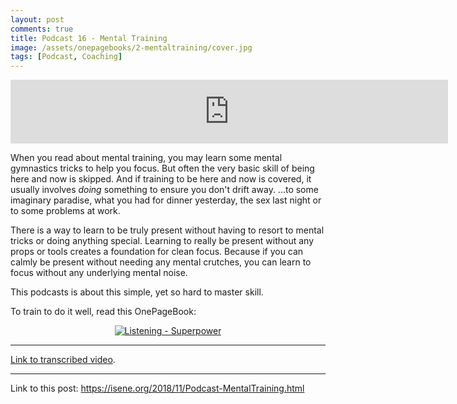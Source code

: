 ```yaml
---
layout: post
comments: true
title: Podcast 16 - Mental Training
image: /assets/onepagebooks/2-mentaltraining/cover.jpg
tags: [Podcast, Coaching]
---
```

<center><iframe src="https://anchor.fm/isene/embed/episodes/Episode-16-644---Mental-Training-e2kgtv" height="102px" width="700px" frameborder="0" scrolling="no"></iframe></center>

When you read about mental training, you may learn some mental gymnastics tricks to help you focus. But often the very basic skill of being here and now is skipped. And if training to be here and now is covered, it usually involves <i>doing</i> something to ensure you don't drift away. ...to some imaginary paradise, what you had for dinner yesterday, the sex last night or to some problems at work.

There is a way to learn to be truly present without having to resort to mental tricks or doing anything special. Learning to really be present without any props or tools creates a foundation for clean focus. Because if you can calmly be present without needing any mental crutches, you can learn to focus without any underlying mental noise.

This podcasts is about this simple, yet so hard to master skill.

To train to do it well, read this OnePageBook:

<center><a href="https://isene.org/onepagebooks/#1pb-2-mental-training---the-core"><img src="https://isene.org/assets/onepagebooks/2-mentaltraining/cover.jpg" alt="Listening - Superpower" /></a></center>

---
[Link to transcribed video](https://youtu.be/TAkLv6gCUqQ).

---
Link to this post: <https://isene.org/2018/11/Podcast-MentalTraining.html>
